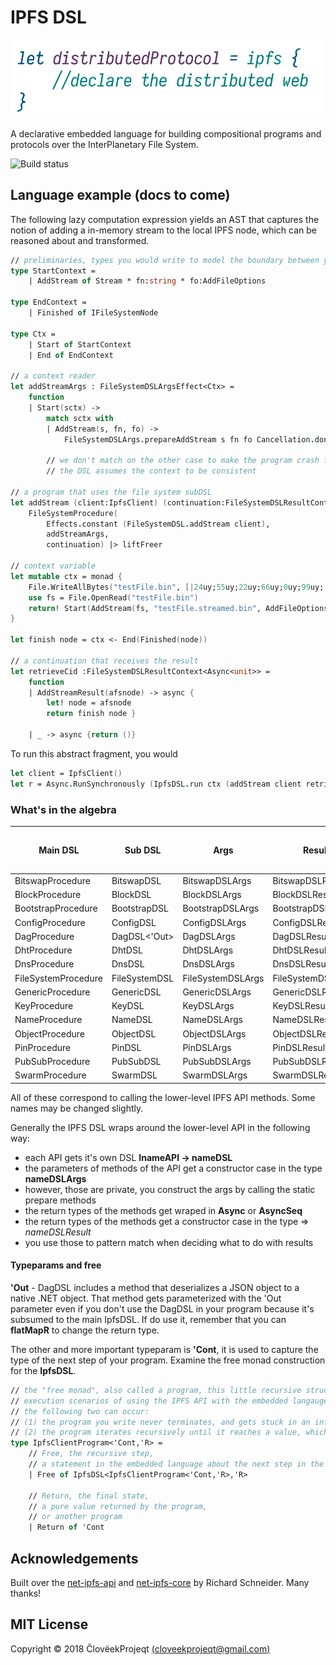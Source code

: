 # IPFS DSL

![IPFS Project Logo](./Ipfs.DSL.project-logo.png)

A declarative embedded language for building compositional programs and protocols over the InterPlanetary File System.

![Build status](https://vukovinski.visualstudio.com/_apis/public/build/definitions/5a32ab7f-c5a3-4dac-822a-9695efd3d5cb/18/badge)

## Language example (docs to come)

The following lazy computation expression yields an AST that captures the notion of adding a in-memory stream to the local IPFS node, which can be reasoned about and transformed.

```fsharp
// preliminaries, types you would write to model the boundary between your code and mine
type StartContext =
    | AddStream of Stream * fn:string * fo:AddFileOptions

type EndContext =
    | Finished of IFileSystemNode

type Ctx =
    | Start of StartContext
    | End of EndContext

// a context reader
let addStreamArgs : FileSystemDSLArgsEffect<Ctx> =
    function
    | Start(sctx) ->
        match sctx with
        | AddStream(s, fn, fo) ->
            FileSystemDSLArgs.prepareAddStream s fn fo Cancellation.dontUse

        // we don't match on the other case to make the program crash fast,
        // the DSL assumes the context to be consistent
        
// a program that uses the file system subDSL
let addStream (client:IpfsClient) (continuation:FileSystemDSLResultContext<'a>) =
    FileSystemProcedure(
        Effects.constant (FileSystemDSL.addStream client),
        addStreamArgs,
        continuation) |> liftFreer

// context variable
let mutable ctx = monad {
    File.WriteAllBytes("testFile.bin", [|24uy;55uy;22uy;66uy;0uy;99uy;|])
    use fs = File.OpenRead("testFile.bin")
    return! Start(AddStream(fs, "testFile.streamed.bin", AddFileOptions()))
}

let finish node = ctx <- End(Finished(node))

// a continuation that receives the result
let retrieveCid :FileSystemDSLResultContext<Async<unit>> = 
    function
    | AddStreamResult(afsnode) -> async {
        let! node = afsnode
        return finish node }

    | _ -> async {return ()}
```

To run this abstract fragment, you would

```fsharp
let client = IpfsClient()
let r = Async.RunSynchronously (IpfsDSL.run ctx (addStream client retrieveCid))
```

### What's in the algebra

Main DSL | Sub DSL | Args | Result | Low-level API docs
---------|---------|------|--------|-------------------
BitswapProcedure | BitswapDSL | BitswapDSLArgs | BitswapDSLResult | [read](https://richardschneider.github.io/net-ipfs-core/api/Ipfs.CoreApi.IBitswapApi.html)
BlockProcedure | BlockDSL | BlockDSLArgs | BlockDSLResult | [read](https://richardschneider.github.io/net-ipfs-core/api/Ipfs.CoreApi.IBlockApi.html)
BootstrapProcedure | BootstrapDSL | BootstrapDSLArgs | BootstrapDSLResult | [read](https://richardschneider.github.io/net-ipfs-core/api/Ipfs.CoreApi.IBootstrapApi.html)
ConfigProcedure | ConfigDSL | ConfigDSLArgs | ConfigDSLResult | [read](https://richardschneider.github.io/net-ipfs-core/api/Ipfs.CoreApi.IConfigApi.html)
DagProcedure | DagDSL<'Out> | DagDSLArgs | DagDSLResult<'Out> | [read](https://richardschneider.github.io/net-ipfs-core/api/Ipfs.CoreApi.IDagApi.html)
DhtProcedure | DhtDSL | DhtDSLArgs | DhtDSLResult | [read](https://richardschneider.github.io/net-ipfs-core/api/Ipfs.CoreApi.IDhtApi.html)
DnsProcedure | DnsDSL | DnsDSLArgs | DnsDSLResult | [read](https://richardschneider.github.io/net-ipfs-core/api/Ipfs.CoreApi.IDnsApi.html)
FileSystemProcedure | FileSystemDSL | FileSystemDSLArgs | FileSystemDSLResult | [read](https://richardschneider.github.io/net-ipfs-core/api/Ipfs.CoreApi.IFileSystemApi.html)
GenericProcedure | GenericDSL | GenericDSLArgs | GenericDSLResult | [read](https://richardschneider.github.io/net-ipfs-core/api/Ipfs.CoreApi.IGenericApi.html)
KeyProcedure | KeyDSL | KeyDSLArgs | KeyDSLResult | [read](https://richardschneider.github.io/net-ipfs-core/api/Ipfs.CoreApi.IKeyApi.html)
NameProcedure | NameDSL | NameDSLArgs | NameDSLResult | [read](https://richardschneider.github.io/net-ipfs-core/api/Ipfs.CoreApi.INameApi.html)
ObjectProcedure | ObjectDSL | ObjectDSLArgs | ObjectDSLResult | [read](https://richardschneider.github.io/net-ipfs-core/api/Ipfs.CoreApi.IObjectApi.html)
PinProcedure | PinDSL | PinDSLArgs | PinDSLResult | [read](https://richardschneider.github.io/net-ipfs-core/api/Ipfs.CoreApi.IPinApi.html)
PubSubProcedure | PubSubDSL | PubSubDSLArgs | PubSubDSLResult | [read](https://richardschneider.github.io/net-ipfs-core/api/Ipfs.CoreApi.IPubSubApi.html)
SwarmProcedure | SwarmDSL | SwarmDSLArgs | SwarmDSLResult | [read](https://richardschneider.github.io/net-ipfs-core/api/Ipfs.CoreApi.ISwarmApi.html)

All of these correspond to calling the lower-level IPFS API methods. Some names may be changed slightly.

Generally the IPFS DSL wraps around the lower-level API in the following way:

- each API gets it's own DSL **InameAPI -> nameDSL**
- the parameters of methods of the API get a constructor case in the type **nameDSLArgs**
- however, those are private, you construct the args by calling the static prepare methods
- the return types of the methods get wraped in **Async** or **AsyncSeq**
- the return types of the methods get a constructor case in the type => *nameDSLResult*
- you use those to pattern match when deciding what to do with results

#### Typeparams and free

**'Out** - DagDSL includes a method that deserializes a JSON object to a native .NET object. That method gets parameterized with the 'Out parameter even if you don't use the DagDSL in your program because it's subsumed to the main IpfsDSL. If do use it, remember that you can **flatMapR** to change the return type.

The other and more important typeparam is **'Cont**, it is used to capture the type of the next step of your program. Examine the free monad construction for the **IpfsDSL**.

```fsharp
// the "free monad", also called a program, this little recursive structure models all possible
// execution scenarios of using the IPFS API with the embedded langauge, more precisely,
// the following two can occur:
// (1) the program you write never terminates, and gets stuck in an infinite recursive loop
// (2) the program iterates recursively until it reaches a value, which it returns and terminates
type IpfsClientProgram<'Cont,'R> =
    // Free, the recursive step,
    // a statement in the embedded language about the next step in the program
    | Free of IpfsDSL<IpfsClientProgram<'Cont,'R>,'R>

    // Return, the final state,
    // a pure value returned by the program,
    // or another program
    | Return of 'Cont
```

## Acknowledgements

Built over the [net-ipfs-api](https://github.com/richardschneider/net-ipfs-api) and [net-ipfs-core](https://github.com/richardschneider/net-ipfs-core) by Richard Schneider. Many thanks!

## MIT License

Copyright © 2018 ČlovëekProjeqt [(cloveekprojeqt@gmail.com)](mailto:cloveekprojeqt@gmail.com) 
